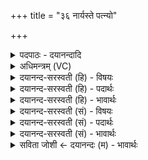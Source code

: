 +++
title = "३६ नार्यस्ते पत्न्यो"

+++
<details><summary>पदपाठः - दयानन्दादि</summary>

नार्य्यः॑। ते॒। पत्न्यः॑। लोम॑। वि। चि॒न्व॒न्तु॒। म॒नी॒षया॑। दे॒वाना॑म्। पत्न्यः॑। दिशः॑। सू॒चीभिः॑। श॒म्य॒न्तु॒। त्वा॒। ३६।
</details>

<details><summary>अधिमन्त्रम् (VC)</summary>

- स्त्रियो देवताः
- प्रजापतिर्ऋषिः
- भुरिगुष्णिक्
- ऋषभः
</details>

<details><summary>दयानन्द-सरस्वती (हि) - विषयः</summary>

अब कन्या कितना ब्रह्मचर्य करें, इस विषय को अगले मन्त्र में कहा है ॥
</details>

<details><summary>दयानन्द-सरस्वती (हि) - पदार्थः</summary>

पदार्थान्वयभाषाः -  हे पण्डिता पढ़ानेवाली विदुषी स्त्री ! जो कुमारी (मनीषया) तीक्ष्ण बुद्धि से (ते) तेरी (लोम) अनुकूल आज्ञा को (विचिन्वन्तु) इकट्ठा करें वे (देवानाम्) पण्डितों की (नार्य्यः, पत्न्यः) पण्डितानी हों। हे कुमारी ! जो पण्डितों की (पत्न्यः) पण्डितानी होके (सूचीभिः) मिलाप की क्रियाओं से (दिशः) दिशाओं के समान शुद्ध पाकविद्या पढ़ी हुई हैं, वे (त्वा) तुझे (शम्यन्तु) शान्ति और ज्ञान दें ॥३६ ॥
</details>

<details><summary>दयानन्द-सरस्वती (हि) - भावार्थः</summary>

भावार्थभाषाः -  जो कन्या प्रथम अवस्था में सोलह वर्ष की अवस्था से चौबीस वर्ष की अवस्था तक ब्रह्मचर्य से विद्या उत्तम शिक्षा को पाकर अपने सदृश पुरुषों की पत्नी हों, वे दिशाओं के समान उत्तम प्रकाशयुक्त कीर्तिवाली हों ॥३६ ॥
</details>

<details><summary>दयानन्द-सरस्वती (सं) - विषयः</summary>

अथ कन्याः कियद् ब्रह्मचर्यं कुर्युरित्याह ॥
</details>

<details><summary>दयानन्द-सरस्वती (सं) - पदार्थः</summary>

पदार्थान्वयभाषाः -  हे विदुष्यध्यापिके ! याः कुमार्य्यो मनीषया ते लोम विचिन्वन्तु ता देवानां नार्य्यः पत्न्यो भवन्तु। हे कुमारि ! या देवानां पत्न्यो भूत्वा सूचीभिः दिश इव शुद्धा विदुष्यः सन्ति तास्त्वा त्वां शम्यन्तु ॥३६ ॥
</details>

<details><summary>दयानन्द-सरस्वती (सं) - भावार्थः</summary>

भावार्थभाषाः -  याः कन्या आद्ये वयसि आषोडशादाचतुर्विंशद्वर्षब्रह्मचर्य्येण विद्यासुशिक्षाः प्राप्य स्वसदृशानां पत्न्यः स्युस्ताः दिश इव सुप्रकाशितकीर्त्तयो भवन्ति ॥३६ ॥
</details>

<details><summary>सविता जोशी ← दयानन्दः (म) - भावार्थः</summary>

भावार्थभाषाः -  ज्या कन्या सोळा वर्षांपासून चोवीस वर्षांपर्यंत ब्रह्मचर्य पाळून विद्या व उत्तम शिक्षण प्राप्त करतात व आपल्यासारख्याच पुरुषांच्या पत्नी बनतात. त्या दिशांप्रमाणे सर्वत्र प्रकाशित व कीर्तिमान होतात.
</details>